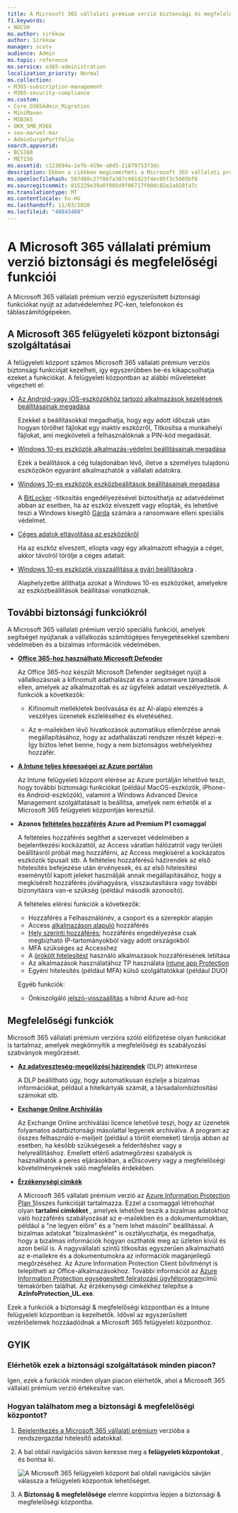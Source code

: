 ```yaml
---
title: A Microsoft 365 vállalati prémium verzió biztonsági és megfelelőségi funkciói
f1.keywords:
- NOCSH
ms.author: sirkkuw
author: Sirkkuw
manager: scotv
audience: Admin
ms.topic: reference
ms.service: o365-administration
localization_priority: Normal
ms.collection:
- M365-subscription-management
- M365-security-compliance
ms.custom:
- Core_O365Admin_Migration
- MiniMaven
- MSB365
- OKR_SMB_M365
- seo-marvel-mar
- AdminSurgePortfolio
search.appverid:
- BCS160
- MET150
ms.assetid: c123694a-1efb-459e-a8d5-2187975373dc
description: Ebben a cikkben megismerheti a Microsoft 365 vállalati prémium verzió biztonsági funkcióit, amelyek megkönnyítik az adatok PC-re, telefonokra és táblaszámítógépekre való megóvását.
ms.openlocfilehash: 587d80c27f867a387c901d23f4ec05f3c5905bf6
ms.sourcegitcommit: 815229e39a0f905d9f06717f00dc82e2a028fa7c
ms.translationtype: MT
ms.contentlocale: hu-HU
ms.lasthandoff: 11/03/2020
ms.locfileid: "48843488"
---
```

# <a name="microsoft-365-business-premium-security-and-compliance-features"></a>A Microsoft 365 vállalati prémium verzió biztonsági és megfelelőségi funkciói

A Microsoft 365 vállalati prémium verzió egyszerűsített biztonsági funkciókat nyújt az adatvédelemhez PC-ken, telefonokon és táblaszámítógépeken.
    
## <a name="microsoft-365-admin-center-security-features"></a>A Microsoft 365 felügyeleti központ biztonsági szolgáltatásai

A felügyeleti központ számos Microsoft 365 vállalati prémium verziós biztonsági funkcióját kezelheti, így egyszerűbben be-és kikapcsolhatja ezeket a funkciókat. A felügyeleti központban az alábbi műveleteket végezheti el:
  
- [Az Android-vagy iOS-eszközökhöz tartozó alkalmazások kezelésének beállításainak megadása](app-protection-settings-for-android-and-ios.md) 
    
    Ezekkel a beállításokkal megadhatja, hogy egy adott időszak után hogyan törölhet fájlokat egy inaktív eszközről, Titkosítsa a munkahelyi fájlokat, ami megköveteli a felhasználóknak a PIN-kód megadását.
    
- [Windows 10-es eszközök alkalmazás-védelmi beállításainak megadása](protection-settings-for-windows-10-devices.md) 
    
    Ezek a beállítások a cég tulajdonában lévő, illetve a személyes tulajdonú eszközökön egyaránt alkalmazhatók a vállalati adatokra.
    
- [Windows 10-es eszközök eszközbeállítások beállításainak megadása](protection-settings-for-windows-10-pcs.md) 
    
    A [BitLocker](https://go.microsoft.com/fwlink/p/?linkid=871405) -titkosítás engedélyezésével biztosíthatja az adatvédelmet abban az esetben, ha az eszköz elveszett vagy ellopták, és lehetővé teszi a Windows kisegítő [Gárda](https://docs.microsoft.com/windows/security/threat-protection/microsoft-defender-atp/enable-exploit-protection) számára a ransomware elleni speciális védelmet. 
    
- [Céges adatok eltávolítása az eszközökről](remove-company-data.md)
    
    Ha az eszköz elveszett, ellopta vagy egy alkalmazott elhagyja a céget, akkor távolról törölje a céges adatait.
    
- [Windows 10-es eszközök visszaállítása a gyári beállításokra](reset-devices-to-factory-settings.md) . 
    
    Alaphelyzetbe állíthatja azokat a Windows 10-es eszközöket, amelyekre az eszközbeállítások beállításai vonatkoznak.
    
## <a name="additional-security-features"></a>További biztonsági funkciókról 

A Microsoft 365 vállalati prémium verzió speciális funkciói, amelyek segítséget nyújtanak a vállalkozás számítógépes fenyegetésekkel szembeni védelmében és a bizalmas információk védelmében.
  
- **[Office 365-hoz használható Microsoft Defender](https://docs.microsoft.com/microsoft-365/security/office-365-security/office-365-atp)**
    
    Az Office 365-hoz készült Microsoft Defender segítséget nyújt a vállalkozásnak a kifinomult adathalászat és a ransomware támadások ellen, amelyek az alkalmazottak és az ügyfelek adatait veszélyeztetik. A funkciók a következők:
    
  - Kifinomult mellékletek beolvasása és az AI-alapú elemzés a veszélyes üzenetek észleléséhez és elvetéséhez.
    
  - Az e-mailekben lévő hivatkozások automatikus ellenőrzése annak megállapításához, hogy az adathalászati rendszer részét képezi-e. Így biztos lehet benne, hogy a nem biztonságos webhelyekhez hozzáfér.

- **[A Intune teljes képességei az Azure portálon](https://go.microsoft.com/fwlink/p/?linkid=871403)**
    
    Az Intune felügyeleti központ elérése az Azure portálján lehetővé teszi, hogy további biztonsági funkciókat (például MacOS-eszközök, iPhone-és Android-eszközök), valamint a Windows Advanced Device Management szolgáltatásait is beállítsa, amelyek nem érhetők el a Microsoft 365 felügyeleti központján keresztül.
- **Azonos [feltételes hozzáférés](https://docs.microsoft.com/azure/active-directory/conditional-access/overview) Azure ad Premium P1 csomaggal**


    A feltételes hozzáférés segíthet a szervezet védelmében a bejelentkezési kockázattól, az Access váratlan hálózatról vagy területi beállításról próbál meg hozzáférni, az Access megkísérel a kockázatos eszközök típusait stb. A feltételes hozzáférésű házirendek az első hitelesítés befejezése után érvényesek, és az első hitelesítési eseménytől kapott jeleket használják annak megállapításához, hogy a megkísérelt hozzáférés jóváhagyásra, visszautasításra vagy további bizonyításra van-e szükség (például második azonosító).

    A feltételes elérési funkciók a következők:

    - Hozzáférés a Felhasználónév, a csoport és a szerepkör alapján
    - Access [alkalmazáson alapuló](https://docs.microsoft.com/azure/active-directory/conditional-access/app-based-conditional-access) hozzáférés 
    - [Hely szerinti hozzáférés](https://docs.microsoft.com/azure/active-directory/authentication/howto-registration-mfa-sspr-combined#conditional-access-policies-for-combined-registration);  hozzáférés engedélyezése csak megbízható IP-tartományokból vagy adott országokból 
    - MFA szükséges az Accesshez
    - A [örökölt hitelesítést](https://docs.microsoft.com/azure/active-directory/conditional-access/block-legacy-authentication) használó alkalmazások hozzáférésének letiltása
    - Az alkalmazások használatához TP használata [Intune app Protection](https://docs.microsoft.com/azure/active-directory/conditional-access/app-protection-based-conditional-access)
    - Egyéni hitelesítés (például MFA) külső szolgáltatókkal (például DUO)
   
    Egyéb funkciók:
    - Önkiszolgáló [jelszó-visszaállítás](https://docs.microsoft.com/azure/active-directory/authentication/concept-sspr-customization) a hibrid Azure ad-hoz
    
## <a name="compliance-features"></a>Megfelelőségi funkciók

Microsoft 365 vállalati prémium verzióra szóló előfizetése olyan funkciókat is tartalmaz, amelyek megkönnyítik a megfelelőségi és szabályozási szabványok megőrzését.

- **[Az adatveszteség-megelőzési házirendek](https://docs.microsoft.com/microsoft-365/compliance/data-loss-prevention-policies)** (DLP) áttekintése 
    
    A DLP beállítható úgy, hogy automatikusan észlelje a bizalmas információkat, például a hitelkártyák számát, a társadalombiztosítási számokat stb.
    
- **[Exchange Online Archiválás](https://products.office.com/exchange/microsoft-exchange-online-archiving-email)**
    
    Az Exchange Online archiválási licence lehetővé teszi, hogy az üzenetek folyamatos adatbiztonsági másolattal legyenek archiválva. A program az összes felhasználó e-mailjeit (például a törölt elemeket) tárolja abban az esetben, ha később szükségesek a felderítéshez vagy a helyreállításhoz. Emellett eltérő adatmegőrzési szabályok is használhatók a peres eljárásokban, a eDiscovery vagy a megfelelőségi követelményeknek való megfelelés érdekében.
    
- **[Érzékenységi címkék](https://docs.microsoft.com/microsoft-365/compliance/sensitivity-labels)**

   A Microsoft 365 vállalati prémium verzió az [Azure Information Protection Plan 1](https://go.microsoft.com/fwlink/p/?linkid=871407)összes funkcióját tartalmazza. Ezzel a csomaggal létrehozhat olyan **tartalmi címkéket** , amelyek lehetővé teszik a bizalmas adatokhoz való hozzáférés szabályozását az e-mailekben és a dokumentumokban, például a "ne legyen előre" és a "nem lehet másolni" beállítással. A bizalmas adatokat "bizalmasként" is osztályozhatja, és megadhatja, hogy a bizalmas információk hogyan oszthatók meg az üzleten kívül és azon belül is. A nagyvállalati szintű titkosítás egyszerűen alkalmazható az e-mailekre és a dokumentumokra az információk magánjellegű megőrzéséhez. Az Azure Information Protection Client bővítményt is telepítheti az Office-alkalmazásokhoz. További információt az [Azure Information Protection egységesített feliratozási ügyfélprogram](https://docs.microsoft.com/azure/information-protection/rms-client/unifiedlabelingclient-version-release-history)című témakörben találhat. Az érzékenységi címkékhez telepítse a **AzInfoProtection_UL.exe**.

Ezek a funkciók a biztonsági &amp; megfelelőségi központban és a Intune felügyeleti központban is kezelhetők. Idővel az egyszerűsített vezérlőelemek hozzáadódnak a Microsoft 365 felügyeleti központhoz.
  
    
## <a name="faq"></a>GYIK

 ### <a name="are-these-security-features-available-in-all-markets"></a>Elérhetők ezek a biztonsági szolgáltatások minden piacon?
  
Igen, ezek a funkciók minden olyan piacon elérhetők, ahol a Microsoft 365 vállalati prémium verzió értékesítve van.
  
### <a name="how-do-i-find-the-security-amp-compliance-center"></a>Hogyan találhatom meg a biztonsági &amp; megfelelőségi központot?
  
1. [Bejelentkezés a Microsoft 365 vállalati prémium](https://portal.microsoft.com/) verzióba a rendszergazdai hitelesítő adatokkal. 
    
2. A bal oldali navigációs sávon keresse meg a **felügyeleti központokat** , és bontsa ki. 
    
    ![A Microsoft 365 felügyeleti központ bal oldali navigációs sávján válassza a felügyeleti központok lehetőséget.](../media/fa4484f8-c637-45fd-a7bd-bdb3abfd6c03.png)
  
3. A **Biztonság &amp; megfelelősége** elemre koppintva lépjen a biztonsági &amp; megfelelőségi központba.
